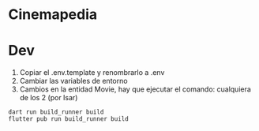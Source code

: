 # Cinemapedia

# Dev

1. Copiar el .env.template y renombrarlo a .env
2. Cambiar las variables de entorno
3. Cambios en la entidad Movie, hay que ejecutar el comando: cualquiera de los 2 (por Isar)
```
dart run build_runner build
flutter pub run build_runner build
```